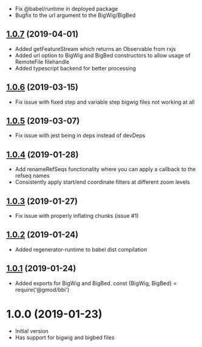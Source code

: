 - Fix @babel/runtime in deployed package
- Bugfix to the url argument to the BigWig/BigBed

## [1.0.7](https://github.com/GMOD/bbi-js/compare/v1.0.6...v1.0.7) (2019-04-01)



- Added getFeatureStream which returns an Observable from rxjs
- Added url option to BigWig and BigBed constructors to allow usage of RemoteFile filehandle
- Added typescript backend for better processing

## [1.0.6](https://github.com/GMOD/bbi-js/compare/v1.0.5...v1.0.6) (2019-03-15)



- Fix issue with fixed step and variable step bigwig files not working at all

## [1.0.5](https://github.com/GMOD/bbi-js/compare/v1.0.4...v1.0.5) (2019-03-07)



- Fix issue with jest being in deps instead of devDeps

## [1.0.4](https://github.com/GMOD/bbi-js/compare/v1.0.3...v1.0.4) (2019-01-28)



- Add renameRefSeqs functionality where you can apply a callback to the refseq names
- Consistently apply start/end coordinate filters at different zoom levels

## [1.0.3](https://github.com/GMOD/bbi-js/compare/v1.0.2...v1.0.3) (2019-01-27)

- Fix issue with properly inflating chunks (issue #1)

## [1.0.2](https://github.com/GMOD/bbi-js/compare/v1.0.1...v1.0.2) (2019-01-24)



- Added regenerator-runtime to babel dist compilation

## [1.0.1](https://github.com/GMOD/bbi-js/compare/v1.0.0...v1.0.1) (2019-01-24)



- Added exports for BigWig and BigBed. const {BigWig, BigBed} = require('@gmod/bbi')

# 1.0.0 (2019-01-23)



- Initial version
- Has support for bigwig and bigbed files
